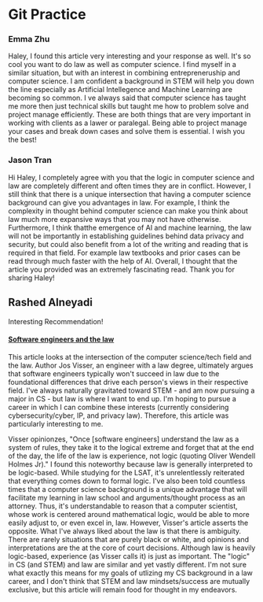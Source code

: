 # Git Practice
### Emma Zhu
Haley, I found this article very interesting and your response as well. It's so cool you want to do law as well as computer science. I find myself in a similar situation, but with an interest in combining entrepreneruship and computer science. I am confident a background in STEM will help you down the line especially as Artificial Intellegence and Machine Learning are becoming so common. I ve always said that computer science has taught me more then just technical skills but taught me how to problem solve and project manage efficiently. These are both things that are very important in working with clients as a lawer or paralegal. Being able to project manage your cases and break down cases and solve them is essential. I wish you the best!

### Jason Tran 
Hi Haley, I completely agree with you that the logic in computer science and law are completely different and often times they are in conflict. However, I still think that there is a unique intersection that having a computer science background can give you advantages in law. For example, I think the complexity in thought behind computer science can make you think about law much more expansive ways that you may not have otherwise. Furthermore, I think thatthe emergence of AI and machine learning, the law will not be importantly in establishing guidelines behind data privacy and security, but could also benefit from a lot of the writing and reading that is required in that field. For example law textbooks and prior cases can be read through much faster with the help of AI. Overall, I thought that the article you provided was an extremely fascinating read. Thank you for sharing Haley!

## Rashed Alneyadi
Interesting Recommendation!

#### [Software engineers and the law](https://josvisser.substack.com/p/software-engineers-and-the-law)
This article looks at the intersection of the computer science/tech field and the law. Author Jos Visser, an engineer with a law degree, ultimately argues that software engineers typically won't succeed in law due to the foundational differences that drive each person's views in their respective field. I've always naturally gravitated toward STEM - and am now pursuing a major in CS - but law is where I want to end up. I'm hoping to pursue a career in which I can combine these interests (currently considering cybersecurity/cyber, IP, and privacy law). Therefore, this article was particularly interesting to me.

Visser opinionzes, "Once [software engineers] understand the law as a system of rules, they take it to the logical extreme and forget that at the end of the day, the life of the law is experience, not logic (quoting Oliver Wendell Holmes Jr)." I found this noteworthy because law is generally interpreted to be logic-based. While studying for the LSAT, it's unrelentlessly reiterated that everything comes down to formal logic. I've also been told countless times that a computer science background is a unique advantage that will facilitate my learning in law school and arguments/thought process as an attorney. Thus, it's understandable to reason that a computer scientist, whose work is centered around mathematical logic, would be able to more easily adjust to, or even excel in, law. However, Visser's article asserts the opposite. What I've always liked about the law is that there is ambiguity. There are rarely situations that are purely black or white, and opinions and interpretations are the at the core of court decisions. Although law is heavily logic-based, experience (as Visser calls it) is just as important. The "logic" in CS (and STEM) and law are similar and yet vastly different. I'm not sure what exactly this means for my goals of utlizing my CS background in a law career, and I don't think that STEM and law mindsets/success are mutually exclusive, but this article will remain food for thought in my endeavors.